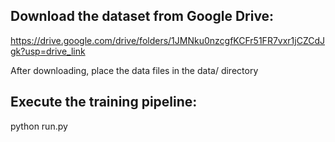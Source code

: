 ## Download the dataset from Google Drive:
https://drive.google.com/drive/folders/1JMNku0nzcgfKCFr51FR7vxr1jCZCdJgk?usp=drive_link

After downloading, place the data files in the data/ directory

## Execute the training pipeline:
python run.py
